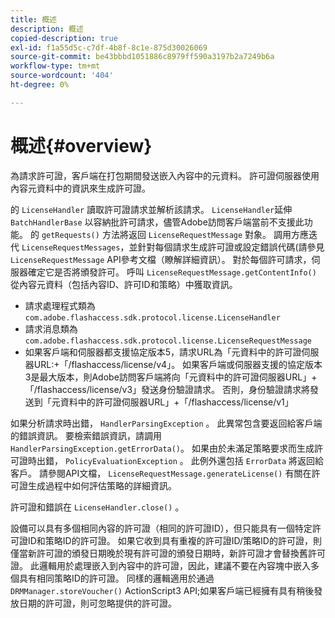 ```yaml
---
title: 概述
description: 概述
copied-description: true
exl-id: f1a55d5c-c7df-4b8f-8c1e-875d30026069
source-git-commit: be43bbbd1051886c8979ff590a3197b2a7249b6a
workflow-type: tm+mt
source-wordcount: '404'
ht-degree: 0%

---
```


# 概述{#overview}

為請求許可證，客戶端在打包期間發送嵌入內容中的元資料。 許可證伺服器使用內容元資料中的資訊來生成許可證。

的 `LicenseHandler` 讀取許可證請求並解析該請求。 `LicenseHandler`延伸 `BatchHandlerBase` 以容納批許可請求，儘管Adobe訪問客戶端當前不支援此功能。 的 `getRequests()` 方法將返回 `LicenseRequestMessage` 對象。 調用方應迭代 `LicenseRequestMessages`，並針對每個請求生成許可證或設定錯誤代碼(請參見 `LicenseRequestMessage` API參考文檔（瞭解詳細資訊）。 對於每個許可請求，伺服器確定它是否將頒發許可。 呼叫 `LicenseRequestMessage.getContentInfo()` 從內容元資料（包括內容ID、許可ID和策略）中獲取資訊。

* 請求處理程式類為 `com.adobe.flashaccess.sdk.protocol.license.LicenseHandler`
* 請求消息類為 `com.adobe.flashaccess.sdk.protocol.license.LicenseRequestMessage`
* 如果客戶端和伺服器都支援協定版本5，請求URL為「元資料中的許可證伺服器URL:+「/flashaccess/license/v4」。 如果客戶端或伺服器支援的協定版本3是最大版本，則Adobe訪問客戶端將向「元資料中的許可證伺服器URL」+「/flashaccess/license/v3」發送身份驗證請求。 否則，身份驗證請求將發送到「元資料中的許可證伺服器URL」+「/flashaccess/license/v1」

如果分析請求時出錯， `HandlerParsingException` 。 此異常包含要返回給客戶端的錯誤資訊。 要檢索錯誤資訊，請調用 `HandlerParsingException.getErrorData()`。 如果由於未滿足策略要求而生成許可證時出錯， `PolicyEvaluationException` 。 此例外還包括 `ErrorData` 將返回給客戶。 請參閱API文檔， `LicenseRequestMessage.generateLicense()` 有關在許可證生成過程中如何評估策略的詳細資訊。

許可證和錯誤在 `LicenseHandler.close()` 。

設備可以具有多個相同內容的許可證（相同的許可證ID），但只能具有一個特定許可證ID和策略ID的許可證。 如果它收到具有重複的許可證ID/策略ID的許可證，則僅當新許可證的頒發日期晚於現有許可證的頒發日期時，新許可證才會替換舊許可證。 此邏輯用於處理嵌入到內容中的許可證，因此，建議不要在內容塊中嵌入多個具有相同策略ID的許可證。 同樣的邏輯適用於通過 `DRMManager.storeVoucher()` ActionScript3 API;如果客戶端已經擁有具有稍後發放日期的許可證，則可忽略提供的許可證。
